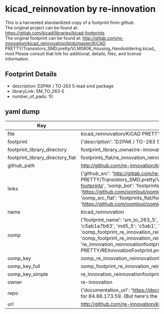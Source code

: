 # kicad_reinnovation by re-innovation  
This is a harvested standardized copy of a footprint from github.  
The original project can be found at:  
https://gitlab.com/kicad/libraries/kicad-footprints  
The original footprint can be found at:
http://gitlab.com/re-innovation/kicad_reinnovation/blob/master/KiCAD PRETTY/Transistors_SMD.pretty/VLM0806_Housing_Handsoldering.kicad_mod
Please consult that link for additional, details, files, and license information.  
## Footprint Details
* description: D2PAK / TO-263 5-lead smd package  
* libraryLink: SM_TO_263-5  
* number_of_pads: 10  
## yaml dump  
| Key | Value |  
| --- | --- |  
| file | kicad_reinnovation/KiCAD PRETTY/REInnovationFootprint.pretty/SM_TO_263-5.kicad_mod |  
| footprint | {'description': 'D2PAK / TO-263 5-lead smd package', 'libraryLink': 'SM_TO_263-5', 'number_of_pads': 10} |  
| footprint_library_directory | footprint_library_owner/re-innovation_kicad_reinnovation |  
| footprint_library_directory_flat | footprints_flat/re_innovation_reinnovationfootprint_sm_to_263_5/working |  
| github_path | http://github.com/re-innovation/kicad_reinnovation/blob/master/KiCAD PRETTY/REInnovationFootprint.pretty/SM_TO_263-5.kicad_mod |  
| links | {'github_src': 'http://gitlab.com/re-innovation/kicad_reinnovation/blob/master/KiCAD PRETTY/Transistors_SMD.pretty/VLM0806_Housing_Handsoldering.kicad_mod', 'github_src_repo': 'https://gitlab.com/kicad/libraries/kicad-footprints', 'oomp_bot': 'footprints/re_innovation_reinnovationfootprint_sm_to_263_5/working', 'oomp_bot_github': 'https://github.com/oomlout/oomlout_oomp_footprint_bot/tree/main/footprints/re_innovation_reinnovationfootprint_sm_to_263_5/working', 'oomp_src_flat': 'footprints_flat/footprints_flat/re_innovation_reinnovationfootprint_sm_to_263_5/working', 'oomp_src_flat_github': 'https://github.com/oomlout/oomlout_oomp_footprint_src/tree/main/footprints_flat/re_innovation_reinnovationfootprint_sm_to_263_5/working'} |  
| name | kicad_reinnovation |  
| oomp | {'footprint_name': 'sm_to_263_5', 'library_name': 'reinnovationfootprint', 'md5': 'c5ab1a7b63eae6b2e9d5caed79a89d40', 'md5_10': 'c5ab1a7b63', 'md5_5': 'c5ab1', 'md5_6': 'c5ab1a', 'oomp_key': 'oomp_re_innovation_reinnovationfootprint_sm_to_263_5', 'oomp_key_extra': 'oomp_footprint_re_innovation_reinnovationfootprint_sm_to_263_5', 'oomp_key_full': 'oomp_footprint_re_innovation_reinnovationfootprint_sm_to_263_5_c5ab1a', 'oomp_key_simple': 're_innovation_reinnovationfootprint_sm_to_263_5', 'original_filename': 'kicad_reinnovation/KiCAD PRETTY/REInnovationFootprint.pretty/SM_TO_263-5.kicad_mod', 'owner_name': 're_innovation'} |  
| oomp_key | oomp_re_innovation_reinnovationfootprint_sm_to_263_5 |  
| oomp_key_full | oomp_footprint_re_innovation_reinnovationfootprint_sm_to_263_5 |  
| oomp_key_simple | re_innovation_reinnovationfootprint_sm_to_263_5 |  
| owner | re-innovation |  
| repo | {'documentation_url': 'https://docs.github.com/rest/overview/resources-in-the-rest-api#rate-limiting', 'message': "API rate limit exceeded for 84.66.173.59. (But here's the good news: Authenticated requests get a higher rate limit. Check out the documentation for more details.)"} |  
| url | http://github.com/re-innovation/kicad_reinnovation |  

